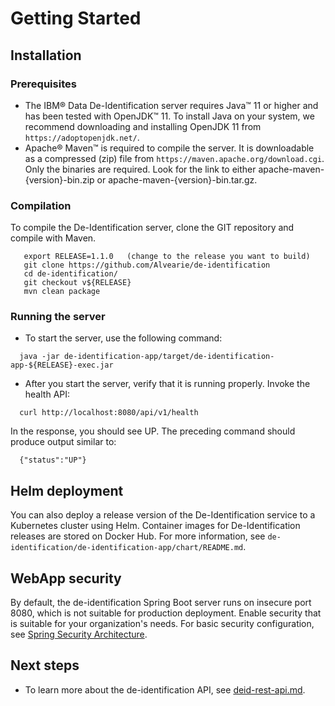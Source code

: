 # Getting Started

## Installation

### Prerequisites
   - The IBM® Data De-Identification server requires Java™ 11 or higher and has been tested with OpenJDK™ 11.  To install Java on your system, we recommend downloading and installing OpenJDK 11 from `https://adoptopenjdk.net/`.
   - Apache® Maven™ is required to compile the server. It is downloadable as a compressed (zip) file from `https://maven.apache.org/download.cgi`. Only the binaries are required. Look for the link to either apache-maven-{version}-bin.zip or apache-maven-{version}-bin.tar.gz.

### Compilation
To compile the De-Identification server, clone the GIT repository and compile with Maven.

```
   export RELEASE=1.1.0   (change to the release you want to build)
   git clone https://github.com/Alvearie/de-identification
   cd de-identification/
   git checkout v${RELEASE}
   mvn clean package
```

### Running the server

 - To start the server, use the following command: 

 ```
   java -jar de-identification-app/target/de-identification-app-${RELEASE}-exec.jar
 ```

 - After you start the server, verify that it is running properly. Invoke the health API:

 ```
   curl http://localhost:8080/api/v1/health
 ```

 In the response, you should see UP. The preceding command should produce output similar to:

 ```
   {"status":"UP"}
 ```

## Helm deployment
You can also deploy a release version of the De-Identification service to a Kubernetes cluster using Helm.  Container images for De-Identification releases are stored on Docker Hub.  For more information, see `de-identification/de-identification-app/chart/README.md`.

## WebApp security
By default, the de-identification Spring Boot server runs on insecure port 8080, which is not suitable for production deployment. Enable security that is suitable for your organization's needs. For basic security configuration, see [Spring Security Architecture](https://spring.io/guides/topicals/spring-security-architecture/).

## Next steps

- To learn more about the de-identification API, see [deid-rest-api.md](deid-rest-api.md). 
